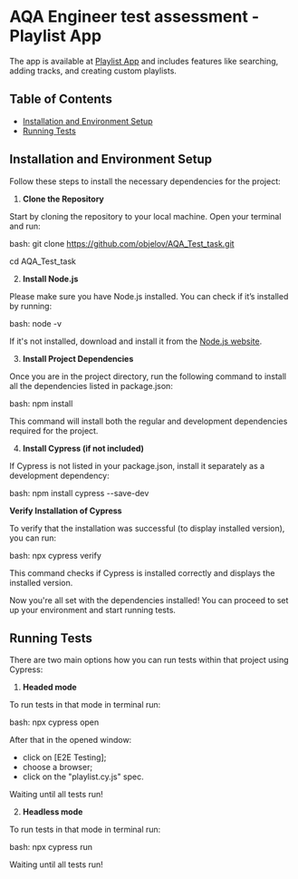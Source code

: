 # AQA Engineer test assessment - Playlist App

The app is available at [Playlist App](https://vite-react-alpha-lemon.vercel.app/) and includes features like searching, adding tracks, and creating custom playlists.

## Table of Contents

- [Installation and Environment Setup](#installation-and-environment-setup)
- [Running Tests](#running-tests)

## Installation and Environment Setup

Follow these steps to install the necessary dependencies for the project:

1. **Clone the Repository**

Start by cloning the repository to your local machine. Open your terminal and run:

bash:
git clone https://github.com/objelov/AQA_Test_task.git

cd AQA_Test_task

2. **Install Node.js**

Please make sure you have Node.js installed. You can check if it’s installed by running:

bash:
node -v

If it's not installed, download and install it from the [Node.js website](https://nodejs.org/dist/v20.15.0/).

3. **Install Project Dependencies**

Once you are in the project directory, run the following command to install all the dependencies listed in package.json:

bash:
npm install

This command will install both the regular and development dependencies required for the project.

4. **Install Cypress (if not included)**

If Cypress is not listed in your package.json, install it separately as a development dependency:

bash:
npm install cypress --save-dev

**Verify Installation of Cypress**

To verify that the installation was successful (to display installed version), you can run:

bash:
npx cypress verify

This command checks if Cypress is installed correctly and displays the installed version.

Now you're all set with the dependencies installed! You can proceed to set up your environment and start running tests.

## Running Tests

There are two main options how you can run tests within that project using Cypress:

1. **Headed mode**

To run tests in that mode in terminal run:

bash:
npx cypress open

After that in the opened window:
- click on [E2E Testing];
- choose a browser;
- click on the "playlist.cy.js" spec.

Waiting until all tests run!

2. **Headless mode**

To run tests in that mode in terminal run:

bash:
npx cypress run

Waiting until all tests run!
